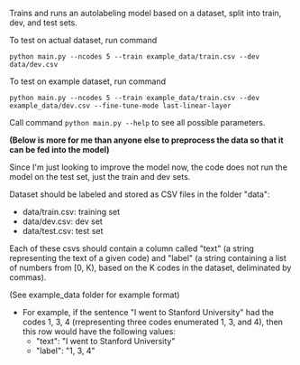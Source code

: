 Trains and runs an autolabeling model based on a dataset, split into train, dev, and test sets.

To test on actual dataset, run command
```
python main.py --ncodes 5 --train example_data/train.csv --dev data/dev.csv
```

To test on example dataset, run command
```
python main.py --ncodes 5 --train example_data/train.csv --dev example_data/dev.csv --fine-tune-mode last-linear-layer
```

Call command ```python main.py --help``` to see all possible parameters.

**(Below is more for me than anyone else to preprocess the data so that it can be fed into the model)**

Since I'm just looking to improve the model now, the code does not run the model on the test set, just the train and dev sets.

Dataset should be labeled and stored as CSV files in the folder "data":
- data/train.csv: training set
- data/dev.csv: dev set
- data/test.csv: test set

Each of these csvs should contain a column called "text" (a string representing the text of a given code) and "label" (a string containing a list of numbers from [0, K), based on the K codes in the dataset, deliminated by commas).

(See example_data folder for example format)
- For example, if the sentence "I went to Stanford University" had the codes 1, 3, 4 (rrepresenting three codes enumerated 1, 3, and 4), then this row would have the following values:
  - "text": "I went to Stanford University"
  - "label": "1, 3, 4"
